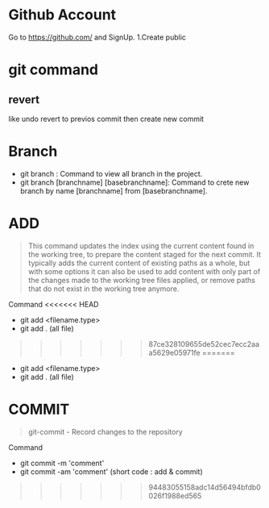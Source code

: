 # Github Account
  Go to https://github.com/ and SignUp.
  1.Create public 

# git command
## revert
like undo revert to previos commit then create new commit

# Branch
  - git branch : Command to view all branch in the project.
  - git branch [branchname] [basebranchname]: Command to crete new branch by name [branchname] from [basebranchname]. 

# ADD
>This command updates the index using the current content found in the working tree, to prepare the content staged for the next commit. It typically adds the current content of existing paths as a whole, but with some options it can also be used to add content with only part of the changes made to the working tree files applied, or remove paths that do not exist in the working tree anymore.

Command 
<<<<<<< HEAD
* git add <filename.type> 
* git add . (all file)
>>>>>>> 87ce328109655de52cec7ecc2aaa5629e05971fe
=======
- git add <filename.type> 
- git add . (all file)

# COMMIT
>git-commit - Record changes to the repository

Command
- git commit -m 'comment'
- git commit -am 'comment' (short code : add & commit)
>>>>>>> 94483055158adc14d56494bfdb0026f1988ed565
